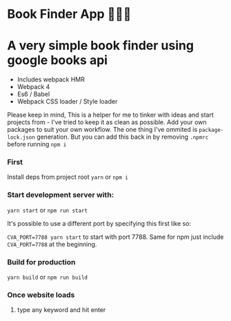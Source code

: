 # Book Finder App 🌴🌴🌴

# A very simple book finder using google books api

- Includes webpack HMR
- Webpack 4
- Es6 / Babel
- Webpack CSS loader / Style loader

Please keep in mind, This is a helper for me to tinker with ideas and start projects from - I've tried to keep it as clean as possible. Add your own packages to suit your own workflow. The one thing I've ommited is `package-lock.json` generation. But you can add this back in by removing `.npmrc` before running `npm i`

### First

Install deps from project root `yarn` or `npm i`

### Start development server with:

`yarn start` or `npm run start`

It's possible to use a different port by specifying this first like so: 

`CVA_PORT=7788 yarn start` to start with port 7788. Same for npm just include `CVA_PORT=7788` at the beginning.

### Build for production

`yarn build` or `npm run build`

### Once website loads
1) type any keyword and hit enter
